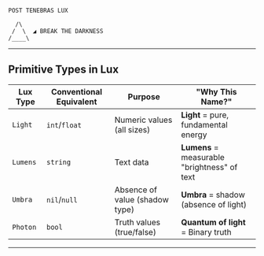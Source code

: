 ```
POST TENEBRAS LUX

  /\
 /  \  ◢ BREAK THE DARKNESS
/____\
```

---

## Primitive Types in Lux

| Lux Type | Conventional Equivalent | Purpose                        | "Why This Name?"                             |
| -------- | ----------------------- | ------------------------------ | -------------------------------------------- |
| `Light`  | `int`/`float`           | Numeric values (all sizes)     | **Light** = pure, fundamental energy         |
| `Lumens` | `string`                | Text data                      | **Lumens** = measurable "brightness" of text |
| `Umbra`  | `nil`/`null`            | Absence of value (shadow type) | **Umbra** = shadow (absence of light)        |
| `Photon` | `bool`                  | Truth values (true/false)      | **Quantum of light** = Binary truth          |

---
